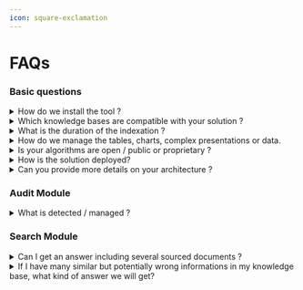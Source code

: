 ```yaml
---
icon: square-exclamation
---
```


# FAQs

### Basic questions

<details>

<summary>How do we install the tool ?</summary>

It's a middleware, we plug to your architecture and knowledge bases and you connect to our AI through APIs.&#x20;

We have an **API** with the [documentation](api-presentation.md) of the endpoints available, several **SDKs** on [Github](sdks.md) to install it easily ( Python, Typescript, PHP ) and templates examples (React, Vue).

</details>

<details>

<summary>Which knowledge bases are compatible with your solution ?</summary>

We can plug on multiple knowledge bases : SharePoint, Drive, Confluence, Notion, …

</details>

<details>

<summary>What is the duration of the indexation ?</summary>

It depends on your documents, types, sizes, .. it can takes few minutes to few days for biggest bases.

</details>

<details>

<summary>How do we manage the tables, charts, complex presentations or data.</summary>

Our algorithm is based on 2 special bricks :&#x20;

* Our file parsers, which read and translate all your data into readable texts.&#x20;
* Our homemade semantic graph generator.

</details>

<details>

<summary>Is your algorithms are open / public or proprietary ?</summary>

We have developed our proprietary solution, especially adapted to business contexts.

</details>

<details>

<summary>How is the solution deployed?</summary>

We deploy on SAAS or On-premise. \
**In a POC case, we favor the SAAS solution.**

</details>

<details>

<summary>Can you provide more details on your architecture ?</summary>

* For the AI part, except our [homemade personalized algorithm](troubleshooting-and-faqs.md#how-do-we-manage-the-tables-charts-complex-presentations-or-data), we also use various LLM (GPT 4-o, Sonnet 3.5,..). We are agnostic and can use other LLM on-demand according to your specific context.
* We use Kubernetes to orchestrate and manage the scalable and automated deployment of our containerized solution.&#x20;
* We can provide more explanation on demand.

</details>

### Audit Module

<details>

<summary>What is detected / managed ?</summary>

It's like a taskboard, in "detected" state, it lists all detected conflicts to check, you edit documents on your side, and the "managed" status will regenerate the indexation of the documents mentioned.

</details>

### Search Module

<details>

<summary>Can I get an answer including several sourced documents ?</summary>

Absolutely, in your parameters, with the API call, you just have to active the "multidocument" option to true. And the answer provided will be able to mention and mix several sources.

</details>

<details>

<summary>If I have many similar but potentially wrong informations in my knowledge base, what kind of answer we will get?</summary>

If the multidocument parameter is on true, the /query endpoint will retrieve all documents mentioning the information, without selecting one answer. It's up to you, to choose the correct one. It's also why, we advise to do an Audit before.&#x20;

If the multidocument parameter is on false, we will provide the most possible correct answer according to our algorithm, but it's possible to retrieve a bad/outdated answer.

</details>
